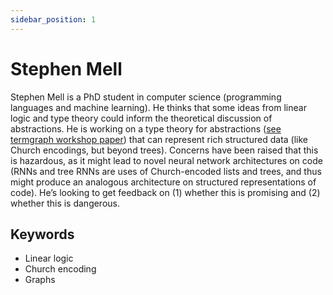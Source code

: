 ```yaml
---
sidebar_position: 1
---
```


# Stephen Mell

Stephen Mell is a PhD student in computer science (programming languages and machine learning). He thinks that some ideas from linear logic and type theory could inform the theoretical discussion of abstractions. He is working on a type theory for abstractions ([see termgraph workshop paper](https://www.dropbox.com/s/vqj9vkrui2c69vr/ideograph-termgraphworkshop-jul21.pdf?dl=0)) that can represent rich structured data (like Church encodings, but beyond trees). Concerns have been raised that this is hazardous, as it might lead to novel neural network architectures on code (RNNs and tree RNNs are uses of Church-encoded lists and trees, and thus might produce an analogous architecture on structured representations of code). He’s looking to get feedback on (1) whether this is promising and (2) whether this is dangerous.

## Keywords
- Linear logic 
- Church encoding 
- Graphs

